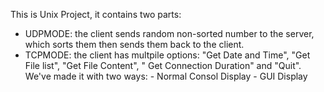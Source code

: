 This is Unix Project, it contains two parts: 
* UDPMODE: the client sends random non-sorted number to the server, which sorts them then sends them back to the client.
* TCPMODE: the client has multpile options: "Get Date and Time", "Get File list", "Get File Content", " Get Connection   Duration" and "Quit". We've made it with two ways:
       - Normal Consol Display
       - GUI Display
